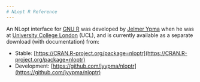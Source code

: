 ```yaml
---
# NLopt R Reference
---
```


An NLopt interface for [GNU R](https://en.wikipedia.org/wiki/GNU_R) was developed by [Jelmer Ypma](https://www.linkedin.com/in/jelmerypma/) when he was at [University College London](https://en.wikipedia.org/wiki/University_College_London) (UCL), and is currently available as a separate download (with documentation) from:

- Stable: [https://CRAN.R-project.org/package=nloptr](https://CRAN.R-project.org/package=nloptr)
- Development: [https://github.com/jyypma/nloptr](https://github.com/jyypma/nloptr)

